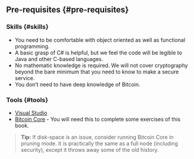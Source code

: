 ## Pre-requisites {#pre-requisites}

### Skills {#skills}

*   You need to be comfortable with object oriented as well as functional programming.
*   A basic grasp of C# is helpful, but we feel the code will be legible to Java and other C-based languages.
*   No mathematic knowledge is required. We will not cover cryptography beyond the bare minimum that you need to know to make a secure service.
*   You don’t need to have deep knowledge of Bitcoin.

### Tools {#tools}

*   [Visual Studio](https://www.visualstudio.com/)
*   [Bitcoin Core](https://bitcoin.org/en/bitcoin-core/) - You will need this to complete some exercises of this book.


> **Tip:** If disk-space is an issue, consider running Bitcoin Core in pruning mode. It is practically the same as a full node (including security), except it throws away some of the old history.



